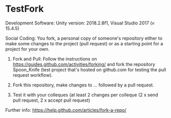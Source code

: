# TestFork

Development Software: Unity version: 2018.2.8f1, Visual Studio 2017 (v 15.4.5)


Social Coding: You fork, a personal copy of someone's repository either to make some changes to the project (pull request) or 
as a starting point for a project for your own. 

1) Fork and Pull: Follow the instructions on https://guides.github.com/activities/forking/ and fork the repository Spoon_Knife (test
project that's hosted on github.com for testing the pull request workflow).

2) Fork this repository, make changes to ... followed by a pull request. 

3) Test it with your colleques (at least 2 changes per colleque (2 x send pull request, 2 x accept pull request)

Further info: https://help.github.com/articles/fork-a-repo/